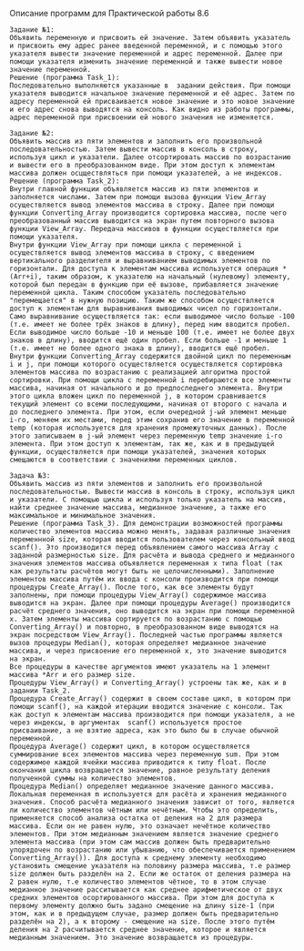 Описание программ для Практической работы 8.6

	Задание №1: 
	Объявить переменную и присвоить ей значение. Затем объявить указатель и присвоить ему адрес ранее введенной переменной, и с помощью этого указателя вывести значение переменной и адрес переменной. Далее при помощи указателя изменить значение переменной и также вывести новое значение переменной.
	Решение (программа Task_1): 
	Последовательно выполняются указанные в  задании действия. При помощи указателя выводится начальное значение переменной и её адрес. Затем по адресу переменной ей присваивается новое значение и это новое значение и его адрес снова выводятся на консоль. Как видно из работы программы, адрес переменной при присвоении ей нового значения не изменяется.

	Задание №2:
 	Объявить массив из пяти элементов и заполнить его произвольной последовательностью. Затем вывести массив в консоль в строку, используя цикл и указатели. Далее отсортировать массив по возрастанию и вывести его в преобразованном виде. При этом доступ к элементам массива должен осцществляться при помощи указателей, а не индексов.
	Решение (программа Task_2): 
	Внутри главной функции объявляется массив из пяти элементов и заполняется числами. Затем при помощи вызова функции View_Array осуществляется вывод элементов массива в строку. Далее при помощи функции Converting_Array производится сортировка массива, после чего преобразованный массив выводится на экран путем повторного вызова функции View_Array. Передача массивов в функции осуществляется при помощи указателя.
 	Внутри функции View_Array при помощи цикла с переменной i осуществляется вывод элементов массива в строку, с введением вертикального разделителя и выравниванием выводимых элементов по горизонтали. Для доступа к элементам массива используется операция *(Arr+i), таким образом, к указателю на начальный (нулевому) элементу, которой был передан в функцию при её вызове, прибавляется значение переменной цикла. Таким способом указатель последовательно "перемещается" в нужную позицию. Таким же способом осуществляется доступ к элементам для выравнивания выводимых чисел по горизонтали. Само выравнивание осуществляется так: если выводимое число больше -100 (т.е. имеет не более трёх знаков в длину), перед ним вводится пробел. Если выводимое число больше -10 и меньше 100 (т.е. имеет не более двух знаков в длину), вводится ещё один пробел. Если больше -1 и меньше 1 (т.е. имеет не более одного знака в длину), вводится ещё пробел.
	Внутри функции Converting_Array содержится двойной цикл по переменным i и j, при помощи которого осуществляется осуществляется сортировка элементов массива по возрастанию с реализацией алгоритма простой сортировки. При помощи цикла с переменной i перебираются все элементы массива, начиная от начального и до предпоследнего элемента. Внутри этого цикла вложен цикл по переменной j, в котором сравнивается текущий элемент со всеми последующими, начиная от второго с начала и до последнего элемента. При этом, если очередной j-ый элемент меньше i-го, меняем их местами, перед этим сохранив его значение в переменной temp (которая используется для хранения промежуточных данных). После этого записываем в j-ый элемент через переменную temp значение i-го элемента. При этом доступ к элементам, так же, как и в предыдущей функции, осуществляется при помощи указателей, значения которых смещаются в соответствии с значениями переменных циклов.

 	Задача №3:
	Объявить массив из пяти элементов и заполнить его произвольной последовательностью. Вывести массив в консоль в строку, используя цикл и указатели. С помощью цикла и используя только указатель на массив, найти среднее значение массива, медианное значение, а также его максимальное и минимальное значения.
	Решение (программа Task_3). Для демонстрации возможностей программы количество элементов массива можно менять, задавая различные значения переменнной size, которая вводится пользователем через консольный ввод scanf(). Это производится перед объявлением самого массива Array с заданной размерностью size. Для расчёта и вывода среднего и медианного значения элементов массива объявляется переменная х типа float (так как результаты расчётов могут быть не целочисленными). Заполнение элементов массива путём их ввода с консоли производится при помощи процедуры Create_Array(). После того, как все элементы будут заполнены, при помощи процедуры View_Array() содержимое массива выводится на экран. Далее при помощи процедуры Average() производится расчёт среднего значения, оно выводится на экран при помощи переменной х. Затем элементы массива сортируется по возрастанию с помощью Converting_Array() и повторно, в преобразованном виде выводятся на экран посредством View_Array(). Последней частью программы является вызов процедуры Median(), которая определяет медианное значение массива, и через присвоение его переменной х, это значение выводится на экран.
 	Все процедуры в качестве аргументов имеют указатель на 1 элемент массива *Arr и его размер size. 
  	Процедуры View_Array() и Converting_Array() устроены так же, как и в задании Task_2.
   	Процедура Create_Array() содержит в своем составе цикл, в котором при помощи scanf(), на каждой итерации вводится значение с консоли. Так как доступ к элементам массива производится при помощи указателя, а не через индексы, в аргументах  scanf() используется простое присваивание, а не взятие адреса, как это было бы в случае обычной переменной. 
    Процедура Average() содержит цикл, в котором осуществляется суммирование всех элементов массива через переменную sum. При этом содержимое каждой ячейки массива приводится к типу float. После окончания цикла возвращается значение, равное результату деления полученной суммы на количество элементов.
    Процедура Median() определяет медианное значение данного массива. Локальная переменная m используется для расёта и хранения медианного значения. Способ расчёта медианного значения зависит от того, является ли количество элементов чётным или нечётным. Чтобы это определить, применяется способ анализа остатка от деления на 2 для размера массива. Если он не равен нулю, это означает нечётное количество элементов. При этом медианным значением является значение среднего элемента массива (при этом сам массив должен быть предварительно упорядочен по возрастанию или убыванию, что обеспечивается применением Converting_Array()). Для доступа к среднему элементу необходимо установить смещение указателя на половину размера массива, т.е размер size должен быть разделён на 2. Если же остаток от деления размера на 2 равен нулю, т.е количество элементов чётное, то в этом случае медианное значение расситывается как среднее арифметическое от двух средних элементов осортированного массива. При этом для доступа к первому элементу должно быть задано смещение на длину size-1 (при этом, как и в предыдущем случае, размер должен быть предварительно разделён на 2), а к второму - смещение на size. После этого путём деления на 2 расчитывается среднее значение, которое и является медианным значением. Это значение возвращается из процедуры.
	
